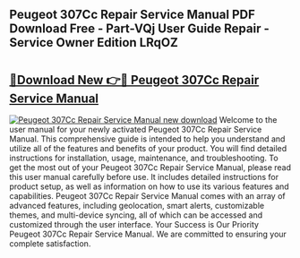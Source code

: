 ## Peugeot 307Cc Repair Service Manual PDF Download Free - Part-VQj User Guide Repair - Service Owner Edition LRqOZ

# <h2><a href="http://bc62156.oget.top/?id=Peugeot+307Cc+Repair+Service+Manual">🔗Download New 👉🔴 Peugeot 307Cc Repair Service Manual</a></h2>

[![Peugeot 307Cc Repair Service Manual new download](https://i.imgur.com/5g1atiW.png)](http://bc62156.oget.top/?id=Peugeot+307Cc+Repair+Service+Manual)
Welcome to the user manual for your newly activated Peugeot 307Cc Repair Service Manual. This comprehensive guide is intended to help you understand and utilize all of the features and benefits of your product. You will find detailed instructions for installation, usage, maintenance, and troubleshooting. To get the most out of your Peugeot 307Cc Repair Service Manual, please read this user manual carefully before use. It includes detailed instructions for product setup, as well as information on how to use its various features and capabilities. Peugeot 307Cc Repair Service Manual comes with an array of advanced features, including geolocation, smart alerts, customizable themes, and multi-device syncing, all of which can be accessed and customized through the user interface. Your Success is Our Priority Peugeot 307Cc Repair Service Manual. We are committed to ensuring your complete satisfaction.
